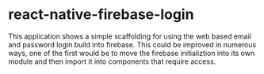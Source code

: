 # react-native-firebase-login

This application shows a simple scaffolding for using the web based email and password login build into firebase.
This could be improved in numerous ways, one of the first would be to move the firebase initializtion into its own 
module and then import it into components that require access.
